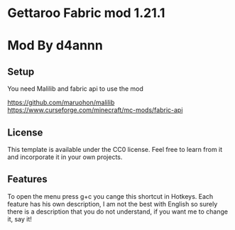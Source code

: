 # Gettaroo Fabric mod 1.21.1
# Mod By d4annn

## Setup

You need Malilib and fabric api to use the mod

https://github.com/maruohon/malilib
https://www.curseforge.com/minecraft/mc-mods/fabric-api


## License

This template is available under the CC0 license. Feel free to learn from it and incorporate it in your own projects.

## Features

To open the menu press g+c you cange this shortcut in Hotkeys.
Each feature has his own description, I am not the best with English so surely there is a description that you do not understand, if you want me to change it, say it!
